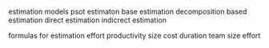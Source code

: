  estimation models 
 psot estimaton
 base estimation
 decomposition based estimation
	 direct estimation
	 indicrect estimation
	 
formulas for estimation
	effort 
	productivity 
	size
	cost
	duration
	team size
	effort

